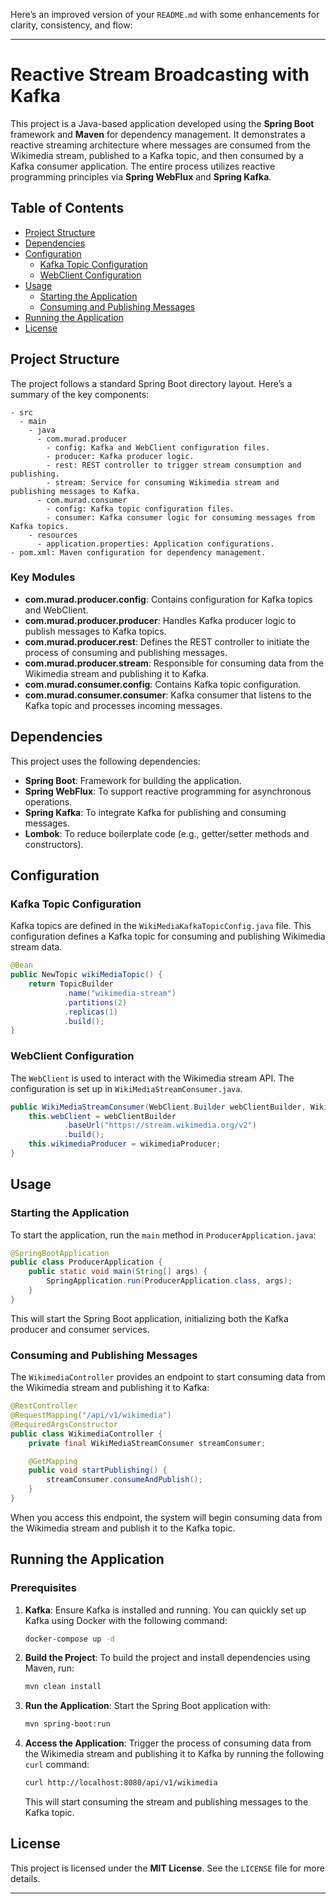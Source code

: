 Here’s an improved version of your `README.md` with some enhancements for clarity, consistency, and flow:

---

# Reactive Stream Broadcasting with Kafka

This project is a Java-based application developed using the **Spring Boot** framework and **Maven** for dependency management. It demonstrates a reactive streaming architecture where messages are consumed from the Wikimedia stream, published to a Kafka topic, and then consumed by a Kafka consumer application. The entire process utilizes reactive programming principles via **Spring WebFlux** and **Spring Kafka**.

## Table of Contents

- [Project Structure](#project-structure)
- [Dependencies](#dependencies)
- [Configuration](#configuration)
    - [Kafka Topic Configuration](#kafka-topic-configuration)
    - [WebClient Configuration](#webclient-configuration)
- [Usage](#usage)
    - [Starting the Application](#starting-the-application)
    - [Consuming and Publishing Messages](#consuming-and-publishing-messages)
- [Running the Application](#running-the-application)
- [License](#license)

## Project Structure

The project follows a standard Spring Boot directory layout. Here’s a summary of the key components:

```
- src
  - main
    - java
      - com.murad.producer
        - config: Kafka and WebClient configuration files.
        - producer: Kafka producer logic.
        - rest: REST controller to trigger stream consumption and publishing.
        - stream: Service for consuming Wikimedia stream and publishing messages to Kafka.
      - com.murad.consumer
        - config: Kafka topic configuration files.
        - consumer: Kafka consumer logic for consuming messages from Kafka topics.
    - resources
      - application.properties: Application configurations.
- pom.xml: Maven configuration for dependency management.
```

### Key Modules

- **com.murad.producer.config**: Contains configuration for Kafka topics and WebClient.
- **com.murad.producer.producer**: Handles Kafka producer logic to publish messages to Kafka topics.
- **com.murad.producer.rest**: Defines the REST controller to initiate the process of consuming and publishing messages.
- **com.murad.producer.stream**: Responsible for consuming data from the Wikimedia stream and publishing it to Kafka.
- **com.murad.consumer.config**: Contains Kafka topic configuration.
- **com.murad.consumer.consumer**: Kafka consumer that listens to the Kafka topic and processes incoming messages.

## Dependencies

This project uses the following dependencies:

- **Spring Boot**: Framework for building the application.
- **Spring WebFlux**: To support reactive programming for asynchronous operations.
- **Spring Kafka**: To integrate Kafka for publishing and consuming messages.
- **Lombok**: To reduce boilerplate code (e.g., getter/setter methods and constructors).

## Configuration

### Kafka Topic Configuration

Kafka topics are defined in the `WikiMediaKafkaTopicConfig.java` file. This configuration defines a Kafka topic for consuming and publishing Wikimedia stream data.

```java
@Bean
public NewTopic wikiMediaTopic() {
    return TopicBuilder
            .name("wikimedia-stream")
            .partitions(2)
            .replicas(1)
            .build();
}
```

### WebClient Configuration

The `WebClient` is used to interact with the Wikimedia stream API. The configuration is set up in `WikiMediaStreamConsumer.java`.

```java
public WikiMediaStreamConsumer(WebClient.Builder webClientBuilder, WikimediaProducer wikimediaProducer) {
    this.webClient = webClientBuilder
            .baseUrl("https://stream.wikimedia.org/v2")
            .build();
    this.wikimediaProducer = wikimediaProducer;
}
```

## Usage

### Starting the Application

To start the application, run the `main` method in `ProducerApplication.java`:

```java
@SpringBootApplication
public class ProducerApplication {
    public static void main(String[] args) {
        SpringApplication.run(ProducerApplication.class, args);
    }
}
```

This will start the Spring Boot application, initializing both the Kafka producer and consumer services.

### Consuming and Publishing Messages

The `WikimediaController` provides an endpoint to start consuming data from the Wikimedia stream and publishing it to Kafka:

```java
@RestController
@RequestMapping("/api/v1/wikimedia")
@RequiredArgsConstructor
public class WikimediaController {
    private final WikiMediaStreamConsumer streamConsumer;

    @GetMapping
    public void startPublishing() {
        streamConsumer.consumeAndPublish();
    }
}
```

When you access this endpoint, the system will begin consuming data from the Wikimedia stream and publish it to the Kafka topic.

## Running the Application

### Prerequisites

1. **Kafka**: Ensure Kafka is installed and running. You can quickly set up Kafka using Docker with the following command:

   ```sh
   docker-compose up -d
   ```

2. **Build the Project**:
   To build the project and install dependencies using Maven, run:

   ```sh
   mvn clean install
   ```

3. **Run the Application**:
   Start the Spring Boot application with:

   ```sh
   mvn spring-boot:run
   ```

4. **Access the Application**:
   Trigger the process of consuming data from the Wikimedia stream and publishing it to Kafka by running the following `curl` command:

   ```sh
   curl http://localhost:8080/api/v1/wikimedia
   ```

   This will start consuming the stream and publishing messages to the Kafka topic.

## License

This project is licensed under the **MIT License**. See the `LICENSE` file for more details.

---
